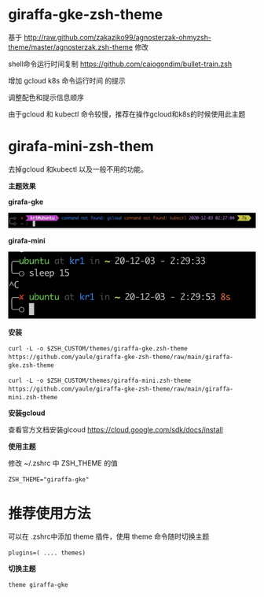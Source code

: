 # giraffa-gke-zsh-theme

基于 http://raw.github.com/zakaziko99/agnosterzak-ohmyzsh-theme/master/agnosterzak.zsh-theme 修改

shell命令运行时间复制 https://github.com/caiogondim/bullet-train.zsh

增加 gcloud k8s 命令运行时间 的提示

调整配色和提示信息顺序

由于gcloud 和 kubectl 命令较慢，推荐在操作gcloud和k8s的时候使用此主题

# girafa-mini-zsh-them

去掉gcloud 和kubectl 以及一般不用的功能。

**主题效果**

**girafa-gke**

![**girafa-gke**](https://github.com/yaule/giraffa-gke-zsh-theme/raw/main/giraffa-gke.jpg)

**girafa-mini**

![**girafa-mini**](https://github.com/yaule/giraffa-gke-zsh-theme/raw/main/giraffa-mini.jpg)

**安装**

`curl -L -o $ZSH_CUSTOM/themes/giraffa-gke.zsh-theme https://github.com/yaule/giraffa-gke-zsh-theme/raw/main/giraffa-gke.zsh-theme`

`curl -L -o $ZSH_CUSTOM/themes/giraffa-mini.zsh-theme https://github.com/yaule/giraffa-gke-zsh-theme/raw/main/giraffa-mini.zsh-theme`

**安装gcloud**

查看官方文档安装glcoud  https://cloud.google.com/sdk/docs/install

**使用主题**

修改 ~/.zshrc 中 ZSH_THEME 的值

`ZSH_THEME="giraffa-gke"`

# 推荐使用方法


可以在 .zshrc中添加 theme 插件，使用 theme 命令随时切换主题

`plugins=( .... themes)`

**切换主题**

`theme giraffa-gke`



